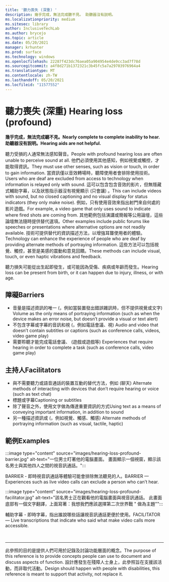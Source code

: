```yaml
---
title: '聽力喪失 (深重) '
description: 幾乎完成，無法完成聽不見。 助聽器沒有説明。
ms.localizationpriority: medium
ms.sitesec: library
author: InclusiveTechLab
ms.author: brycejo
ms.topic: article
ms.date: 05/20/2021
manager: krhunter
ms.prod: surface
ms.technology: windows
ms.openlocfilehash: 22287f423dc76aea05a904954e4de9cc3ad7f78d
ms.sourcegitcommit: a4f8d271b1372321c3b45fc5a7a29703976964a4
ms.translationtype: MT
ms.contentlocale: zh-TW
ms.lasthandoff: 05/20/2021
ms.locfileid: "11577552"
---
```

# <a name="hearing-loss-profound"></a><span data-ttu-id="90fc4-104">聽力喪失 (深重) </span><span class="sxs-lookup"><span data-stu-id="90fc4-104">Hearing loss (profound)</span></span>

**<span data-ttu-id="90fc4-105">幾乎完成，無法完成聽不見。</span><span class="sxs-lookup"><span data-stu-id="90fc4-105">Nearly complete to complete inability to hear.</span></span> <span data-ttu-id="90fc4-106">助聽器沒有説明。</span><span class="sxs-lookup"><span data-stu-id="90fc4-106">Hearing aids are not helpful.</span></span>**

<span data-ttu-id="90fc4-107">聽力受損的人通常無法感知聲音。</span><span class="sxs-lookup"><span data-stu-id="90fc4-107">People with profound hearing loss are often unable to perceive sound at all.</span></span> <span data-ttu-id="90fc4-108">他們必須使用其他感知，例如視覺或觸控，才能取得資訊。</span><span class="sxs-lookup"><span data-stu-id="90fc4-108">They must use other senses, such as vision or touch, in order to gain information.</span></span> <span data-ttu-id="90fc4-109">當資訊僅以音效轉場時，聽障使用者會排除使用技術。</span><span class="sxs-lookup"><span data-stu-id="90fc4-109">Users who are deaf are excluded from access to technology when information is relayed only with sound.</span></span> <span data-ttu-id="90fc4-110">這可以包含包含音效的影片，但無隱藏式輔助字幕，以及狀態指示器沒有視覺顯示 (只會讓) 。</span><span class="sxs-lookup"><span data-stu-id="90fc4-110">This can include videos with sound, but no closed captioning and no visual display for status indicators (they only make noise).</span></span> <span data-ttu-id="90fc4-111">例如，只有使用音效來指出射門來自何處的影片遊戲。</span><span class="sxs-lookup"><span data-stu-id="90fc4-111">For example, a video game that only uses sound to indicate where fired shots are coming from.</span></span> <span data-ttu-id="90fc4-112">其他範例包括演講或簡報等公用論壇，這些論壇無法隨時提供替代選項。</span><span class="sxs-lookup"><span data-stu-id="90fc4-112">Other examples include public forums like speeches or presentations where alternative options are not readily available.</span></span> <span data-ttu-id="90fc4-113">技術可提供替代的資訊描述方法，以增強耳聾使用者的體驗。</span><span class="sxs-lookup"><span data-stu-id="90fc4-113">Technology can enhance the experience of people who are deaf by providing alternate methods of portraying information.</span></span> <span data-ttu-id="90fc4-114">這些方法可以包括視覺、觸控，甚至是美感的震動和意見回饋。</span><span class="sxs-lookup"><span data-stu-id="90fc4-114">These methods can include visual, touch, or even haptic vibrations and feedback.</span></span>

<span data-ttu-id="90fc4-115">聽力損失可能從出生起即發生，或可能因為受傷、疾病或年齡而發生。</span><span class="sxs-lookup"><span data-stu-id="90fc4-115">Hearing loss can be present from birth, or it can happen due to injury, illness, or with age.</span></span>

## <a name="barriers"></a><span data-ttu-id="90fc4-116">障礙</span><span class="sxs-lookup"><span data-stu-id="90fc4-116">Barriers</span></span>

* <span data-ttu-id="90fc4-117">音量是描述資訊的唯一 (，例如當裝置發出錯誤雜訊時，但不提供視覺或文字) </span><span class="sxs-lookup"><span data-stu-id="90fc4-117">Volume as the only means of portraying information (such as when the device makes an error noise, but doesn’t provide a visual or text alert)</span></span>
* <span data-ttu-id="90fc4-118">不包含字幕或字幕的音訊和視 (，例如電話會議、視) </span><span class="sxs-lookup"><span data-stu-id="90fc4-118">Audio and video that doesn’t contain subtitles or captions (such as conference calls, videos, video game play)</span></span>
* <span data-ttu-id="90fc4-119">需要聆聽才能完成電話會議、 (遊戲或遊戲等) </span><span class="sxs-lookup"><span data-stu-id="90fc4-119">Experiences that require hearing in order to complete a task (such as conference calls, video game play)</span></span>


## <a name="facilitators"></a><span data-ttu-id="90fc4-120">主持人</span><span class="sxs-lookup"><span data-stu-id="90fc4-120">Facilitators</span></span>
* <span data-ttu-id="90fc4-121">與不需要聽力或語音通話的裝置互動的替代方法，例如 (聊天) </span><span class="sxs-lookup"><span data-stu-id="90fc4-121">Alternate methods of interacting with devices that don’t require hearing or voice (such as text chat)</span></span>
* <span data-ttu-id="90fc4-122">標題或字幕</span><span class="sxs-lookup"><span data-stu-id="90fc4-122">Captioning or subtitles</span></span> 
* <span data-ttu-id="90fc4-123">除了聲音之外，使用文字做為傳達重要資訊的方式</span><span class="sxs-lookup"><span data-stu-id="90fc4-123">Using text as a means of conveying important information, in addition to sound</span></span>
* <span data-ttu-id="90fc4-124">另一種描述資訊或 (，例如視覺、觸感、觸感) </span><span class="sxs-lookup"><span data-stu-id="90fc4-124">Alternate methods of portraying information (such as visual, tactile, haptic)</span></span>


## <a name="examples"></a><span data-ttu-id="90fc4-125">範例</span><span class="sxs-lookup"><span data-stu-id="90fc4-125">Examples</span></span>

:::image type="content" source="images/hearing-loss-profound-barrier.jpg" alt-text="一位男士盯著他的電腦畫面。 畫面顯示一個視窗，顯示該名男士與其他四人之間的視音訊通話。":::

<span data-ttu-id="90fc4-128">BARRIER - 即時視音訊通話等體驗可能會排除無法聽見的人。</span><span class="sxs-lookup"><span data-stu-id="90fc4-128">BARRIER — Experiences such as live video calls can exclude a person who can’t hear.</span></span> 

:::image type="content" source="images/hearing-loss-profound-facilitator.jpg" alt-text="該名男士正在觀看他的電腦畫面與視音訊通話。 此畫面底部有一個文字翻譯，上面寫著：我想我們應該選擇第二次世界戰 &quot; 做為主題&quot;":::

<span data-ttu-id="90fc4-131">輔助字幕 - 即時字幕，指出誰說哪些話讓視音訊通話更便於使用。</span><span class="sxs-lookup"><span data-stu-id="90fc4-131">FACILITATOR — Live transcriptions that indicate who said what make video calls more accessible.</span></span> 

&nbsp;

[comment]: # (頁腳語句)
___
<span data-ttu-id="90fc4-133">此參照的目的是提供人們可用於記錄及討論功能層面的概念。</span><span class="sxs-lookup"><span data-stu-id="90fc4-133">The purpose of this reference is to provide concepts people can use to document and discuss aspects of function.</span></span> <span data-ttu-id="90fc4-134">設計應發生在殘障人士身上，此參照旨在支援該活動，而非取代活動。</span><span class="sxs-lookup"><span data-stu-id="90fc4-134">Design should happen with people with disabilities, this reference is meant to support that activity, not replace it.</span></span> 